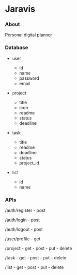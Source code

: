 # Jaravis
### About
Personal digital planner

### Database
- user
    - id
    - name
    - password
    - email

- project
    - title
    - icon
    - readme
    - status    
    - deadline

- task
    - title
    - readme
    - deadline
    - status
    - project_id

- list
    - id
    - name

### APIs

/auth/register
    - post
    
/auth/login
    - post

/auth/logout
    - post

/user/profile
    - get

/project
    - get
    - post
    - put
    - delete
    
/task
    - get
    - post
    - put
    - delete
    
/list
    - get
    - post
    - put
    - delete